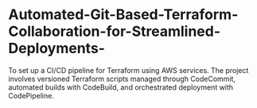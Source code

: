 # Automated-Git-Based-Terraform-Collaboration-for-Streamlined-Deployments-
To set up a CI/CD pipeline for Terraform using AWS services. The project involves versioned Terraform scripts managed through CodeCommit, automated builds with CodeBuild, and orchestrated deployment with CodePipeline. 

